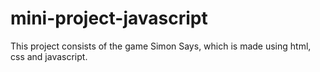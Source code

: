 # mini-project-javascript

This project consists of the game Simon Says, which is made using html, css and javascript.

